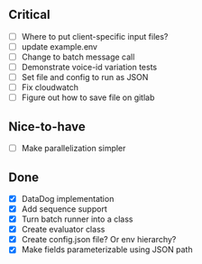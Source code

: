 ## Critical
- [ ] Where to put client-specific input files?
- [ ] update example.env
- [ ] Change to batch message call
- [ ] Demonstrate voice-id variation tests
- [ ] Set file and config to run as JSON
- [ ] Fix cloudwatch
- [ ] Figure out how to save file on gitlab

## Nice-to-have
- [ ] Make parallelization simpler

## Done
- [X] DataDog implementation
- [X] Add sequence support
- [X] Turn batch runner into a class
- [X] Create evaluator class
- [X] Create config.json file? Or env hierarchy?
- [X] Make fields parameterizable using JSON path
